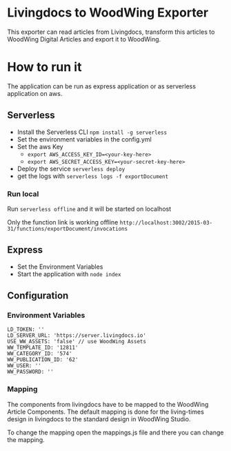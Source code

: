 # Livingdocs to WoodWing Exporter
This exporter can read articles from Livingdocs, transform this articles to WoodWing Digital Articles and export it to WoodWing.

# How to run it
The application can be run as express application or as serverless application on aws.

## Serverless
- Install the Serverless CLI `npm install -g serverless`
- Set the environment variables in the config.yml
- Set the aws Key
   - `export AWS_ACCESS_KEY_ID=<your-key-here>`
   - `export AWS_SECRET_ACCESS_KEY=<your-secret-key-here>`
- Deploy the service `serverless deploy`
- get the logs with `serverless logs -f exportDocument`

### Run local
Run `serverless offline` and it will be started on localhost

Only the function link is working offline `http://localhost:3002/2015-03-31/functions/exportDocument/invocations`

## Express
- Set the Environment Variables
- Start the application with `node index`

## Configuration

### Environment Variables
```
LD_TOKEN: ''
LD_SERVER_URL: 'https://server.livingdocs.io'
USE_WW_ASSETS: 'false' // use WoodWing Assets
WW_TEMPLATE_ID: '12811'
WW_CATEGORY_ID: '574'
WW_PUBLICATION_ID: '62'
WW_USER: ''
WW_PASSWORD: ''
```

### Mapping
The components from livingdocs have to be mapped to the WoodWing Article Components. The default mapping is done for the living-times design in livingdocs to the standard design in WoodWing Studio.

To change the mapping open the mappings.js file and there you can change the mapping.
